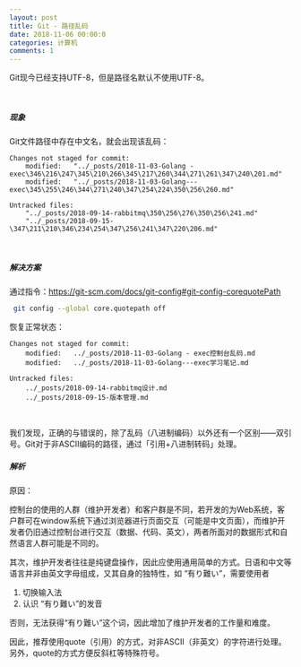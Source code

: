 ```yaml
---
layout: post
title: Git - 路径乱码
date: 2018-11-06 00:00:0
categories: 计算机
comments: 1
---
```


Git现今已经支持UTF-8，但是路径名默认不使用UTF-8。

<br>

##### 现象

Git文件路径中存在中文名，就会出现该乱码：

```
Changes not staged for commit:
	modified:   "../_posts/2018-11-03-Golang - exec\346\216\247\345\210\266\345\217\260\344\271\261\347\240\201.md"
	modified:   "../_posts/2018-11-03-Golang---exec\345\255\246\344\271\240\347\254\224\350\256\260.md"

Untracked files:
	"../_posts/2018-09-14-rabbitmq\350\256\276\350\256\241.md"
	"../_posts/2018-09-15-\347\211\210\346\234\254\347\256\241\347\220\206.md"
```

<br>

##### 解决方案

通过指令：https://git-scm.com/docs/git-config#git-config-corequotePath

```bash
 git config --global core.quotepath off
```

恢复正常状态：

```
Changes not staged for commit:
	modified:   ../_posts/2018-11-03-Golang - exec控制台乱码.md
	modified:   ../_posts/2018-11-03-Golang---exec学习笔记.md

Untracked files:
	../_posts/2018-09-14-rabbitmq设计.md
	../_posts/2018-09-15-版本管理.md
```

<br>

我们发现，正确的与错误的，除了乱码（八进制编码）以外还有一个区别——双引号。Git对于非ASCII编码的路径，通过「引用+八进制转码」处理。

##### 解析

原因：

控制台的使用的人群（维护开发者）和客户群是不同，若开发的为Web系统，客户群可在window系统下通过浏览器进行页面交互（可能是中文页面），而维护开发者仍旧通过控制台进行交互（数据、代码、英文），两者所面对的数据形式和自然语言人群可能是不同的。

其次，维护开发者往往是纯键盘操作，因此应使用通用简单的方式。日语和中文等语言并非由英文字母组成，又其自身的独特性，如 “有り難い”，需要使用者

1. 切换输入法
2. 认识 “有り難い”的发音

否则，无法获得“有り難い”这个词，因此增加了维护开发者的工作量和难度。

因此，推荐使用quote（引用）的方式，对非ASCII（非英文）的字符进行处理。另外，quote的方式方便反斜杠等特殊符号。







